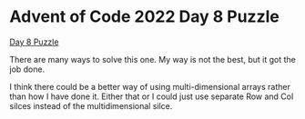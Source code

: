 # Advent of Code 2022 Day 8 Puzzle

[Day 8 Puzzle](https://adventofcode.com/2022/day/8)

There are many ways to solve this one. My way is not the best, but it got the job done.

I think there could be a better way of using multi-dimensional arrays rather than how I have done it. Either that or I could just use separate Row and Col silces instead of the multidimensional silce.

